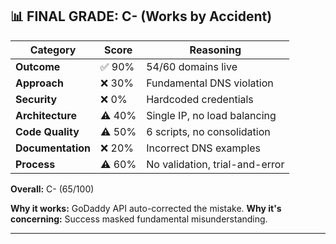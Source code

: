 ## 📊 FINAL GRADE: C- (Works by Accident)

| Category | Score | Reasoning |
|----------|-------|-----------|
| **Outcome** | ✅ 90% | 54/60 domains live |
| **Approach** | ❌ 30% | Fundamental DNS violation |
| **Security** | ❌ 0% | Hardcoded credentials |
| **Architecture** | ⚠️ 40% | Single IP, no load balancing |
| **Code Quality** | ⚠️ 50% | 6 scripts, no consolidation |
| **Documentation** | ❌ 20% | Incorrect DNS examples |
| **Process** | ⚠️ 60% | No validation, trial-and-error |

**Overall:** C- (65/100)

**Why it works:** GoDaddy API auto-corrected the mistake.
**Why it's concerning:** Success masked fundamental misunderstanding.

---
